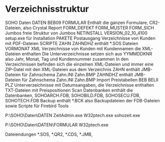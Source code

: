 # Verzeichnisstruktur

SOHO
    Daten
        DATEN
            BEB09
            FORMULAR
                Enthält die ganzen Formulare, CR2-Dateien, also Crystal Report
            FORM_DEFEKT
            FORM_MUSTER
            FORM_SICH
            Jumbos
                freie Struktur von Jumbos
            NETINSTALL
                VERSION_02_10_4100
                    setup.exe für Installation
            PAKETE
            Postausgang
                Verzeichnisse von Kunden mit PDF-Dateien
            SCRIPTE
                ZAHN
                ZAHNDHZ
                enthält *.SOS Dateien
            VORMONAT
            XML
                Verzeichnisse von Kunden mit Kundennamen die XML-Dateien enthalten
                    Die Unterverzeichnisse setzen sich aus YYMMDDKNR also Jahr, Monat, Tag und Kundennummer zusammen
                    In den Verzeichnissen befinden sich die einzelnen XML-Dateien und immer eine ZIP-Datei mit den XML-Dateien aus dem Verzeichnis
            ZAHN
                enthält JMB-Dateien für Zahnschema
                Zahn.INI
                Zahn.BMP
            ZAHNDHZ
                enthält JMB-Dateien für Zahnschema
                Zahn.INI
                Zahn.BMP
        Import
            Preistabellen
                BEB
                BELII
                PLZ
                Unterverzeichnisse mit Datumsangaben, die Verzeichnisse enthalten TXT-Dateien mit Preispositionen
        Scan
    Datenbanken
        enthält die Datenbanken, SOHOARCH.FDB, SOHOBILD.FDB, SOHOSECU.FDB, SOHOTECH.FDB
        Backup
            enthält *.BCK also Backupdateien der FDB-Dateien sowie Scripte für Firebird
    Tools


P:\SOHO\Daten\DATEN
ZeitAdmin.exe
W32ptech.exe
sohozeit.exe   

P:\SOHO\Daten\DATEN\FORMULAR
W32ptech.exe

Dateiendungen *.SOS, *.QR2, *.CDS, *.JMB, 
